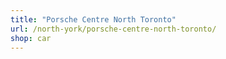 ```yaml
---
title: "Porsche Centre North Toronto"
url: /north-york/porsche-centre-north-toronto/
shop: car
---
```

